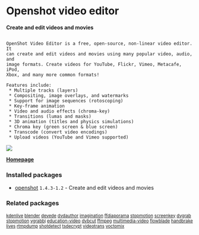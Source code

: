 # Openshot video editor

__Create and edit videos and movies__

```

OpenShot Video Editor is a free, open-source, non-linear video editor. It
can create and edit videos and movies using many popular video, audio, and
image formats. Create videos for YouTube, Flickr, Vimeo, Metacafe, iPod,
Xbox, and many more common formats!

Features include:
 * Multiple tracks (layers)
 * Compositing, image overlays, and watermarks
 * Support for image sequences (rotoscoping)
 * Key-frame animation
 * Video and audio effects (chroma-key)
 * Transitions (lumas and masks)
 * 3D animation (titles and physics simulations)
 * Chroma key (green screen & blue screen)
 * Transcode (convert video encodings)
 * Upload videos (YouTube and Vimeo supported)

```

[![](https://screenshots.debian.net/thumbnail-with-version/openshot/9001)](https://screenshots.debian.net/screenshot-with-version/openshot/9001)



**[Homepage](http://www.openshotvideo.com/)**

### Installed packages

* [openshot](https://packages.debian.org/stretch/openshot) `1.4.3-1.2` - Create and edit videos and movies

### Related packages

<sub> [kdenlive](https://packages.debian.org/stretch/kdenlive) [blender](https://packages.debian.org/stretch/blender) [devede](https://packages.debian.org/stretch/devede) [dvdauthor](https://packages.debian.org/stretch/dvdauthor) [imagination](https://packages.debian.org/stretch/imagination) [ffdiaporama](https://packages.debian.org/stretch/ffdiaporama) [stopmotion](https://packages.debian.org/stretch/stopmotion) [screenkey](https://packages.debian.org/stretch/screenkey) [dvgrab](https://packages.debian.org/stretch/dvgrab) [stopmotion](https://packages.debian.org/stretch/stopmotion) [vgrabbj](https://packages.debian.org/stretch/vgrabbj) [education-video](https://packages.debian.org/stretch/education-video) [dvbcut](https://packages.debian.org/stretch/dvbcut) [ffmpeg](https://packages.debian.org/stretch/ffmpeg) [multimedia-video](https://packages.debian.org/stretch/multimedia-video) [flowblade](https://packages.debian.org/stretch/flowblade) [handbrake](https://packages.debian.org/stretch/handbrake) [lives](https://packages.debian.org/stretch/lives) [rtmpdump](https://packages.debian.org/stretch/rtmpdump) [shotdetect](https://packages.debian.org/stretch/shotdetect) [tsdecrypt](https://packages.debian.org/stretch/tsdecrypt) [videotrans](https://packages.debian.org/stretch/videotrans) [voctomix](https://packages.debian.org/stretch/voctomix)  </sub>
